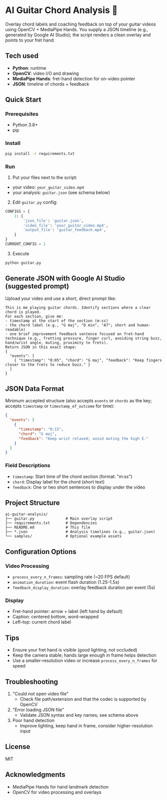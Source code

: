 # AI Guitar Chord Analysis 🎸

Overlay chord labels and coaching feedback on top of your guitar videos using OpenCV + MediaPipe Hands. You supply a JSON timeline (e.g., generated by Google AI Studio); the script renders a clean overlay and points to your fret hand.

## Tech used

- **Python**: runtime
- **OpenCV**: video I/O and drawing
- **MediaPipe Hands**: fret-hand detection for on-video pointer
- **JSON**: timeline of chords + feedback

## Quick Start

### Prerequisites
- Python 3.8+
- pip

### Install
```bash
pip install -r requirements.txt
```

### Run
1) Put your files next to the script:
- your video: `your_guitar_video.mp4`
- your analysis: `guitar.json` (see schema below)

2) Edit `guitar.py` config:
```python
CONFIGS = {
    1: {
        'json_file': 'guitar.json',
        'video_file': 'your_guitar_video.mp4',
        'output_file': 'guitar_feedback.mp4',
    }
}
CURRENT_CONFIG = 1
```

3) Execute
```bash
python guitar.py
```

## Generate JSON with Google AI Studio (suggested prompt)
Upload your video and use a short, direct prompt like:

```text
This is me playing guitar chords. Identify sections where a clear chord is played.
For each section, give me:
- timestamp at the start of the section (m:ss)
- the chord label (e.g., "G maj", "D min", "A7"; short and human-readable)
- one brief improvement feedback sentence focused on fret-hand technique (e.g., fretting pressure, finger curl, avoiding string buzz, hand/wrist angle, muting, proximity to frets).
Return JSON in this exact shape:
{
  "events": [
    { "timestamp": "0:05", "chord": "G maj", "feedback": "Keep fingers closer to the frets to reduce buzz." }
  ]
}
```

## JSON Data Format

Minimum accepted structure (also accepts `events` or `chords` as the key; accepts `timestamp` or `timestamp_of_outcome` for time):

```json
{
  "events": [
    {
      "timestamp": "0:15",
      "chord": "G maj",
      "feedback": "Keep wrist relaxed; avoid muting the high E."
    }
  ]
}
```

### Field Descriptions
- `timestamp`: Start time of the chord section (format: "m:ss")
- `chord`: Display label for the chord (short text)
- `feedback`: One or two short sentences to display under the video

## Project Structure

```
ai-guitar-analysis/
├── guitar.py              # Main overlay script
├── requirements.txt       # Dependencies
├── README.md              # This file
├── *.json                 # Analysis timelines (e.g., guitar.json)
└── samples/               # Optional example assets
```

## Configuration Options

### Video Processing
- `process_every_n_frames`: sampling rate (~20 FPS default)
- `animation_duration`: event flash duration (1.25–1.5s)
- `feedback_display_duration`: overlay feedback duration per event (5s)

### Display
- Fret-hand pointer: arrow + label (left hand by default)
- Caption: centered bottom, word-wrapped
- Left-top: current chord label

## Tips
- Ensure your fret hand is visible (good lighting, not occluded)
- Keep the camera stable; hands large enough in frame helps detection
- Use a smaller-resolution video or increase `process_every_n_frames` for speed

## Troubleshooting
1. "Could not open video file"
   - Check file path/extension and that the codec is supported by OpenCV
2. "Error loading JSON file"
   - Validate JSON syntax and key names; see schema above
3. Poor hand detection
   - Improve lighting, keep hand in frame, consider higher-resolution input

## License
MIT

## Acknowledgments
- MediaPipe Hands for hand landmark detection
- OpenCV for video processing and overlays